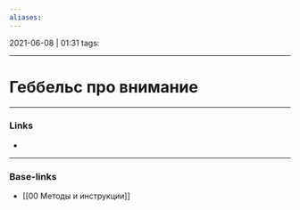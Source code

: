 ```yaml
---
aliases:
---
```

2021-06-08 | 01:31
tags: 
___

# Геббельс про внимание

___
### Links
- 

___
### Base-links
- [[00 Методы и инструкции]]

